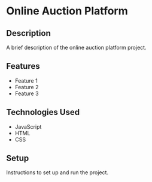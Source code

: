 # Online Auction Platform

## Description

A brief description of the online auction platform project.

## Features

- Feature 1
- Feature 2
- Feature 3

## Technologies Used

- JavaScript
- HTML
- CSS

## Setup

Instructions to set up and run the project.
